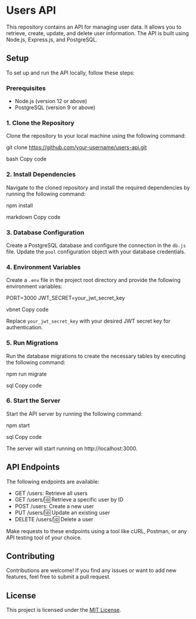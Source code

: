 # Users API

This repository contains an API for managing user data. It allows you to retrieve, create, update, and delete user information. The API is built using Node.js, Express.js, and PostgreSQL.

## Setup

To set up and run the API locally, follow these steps:

### Prerequisites

- Node.js (version 12 or above)
- PostgreSQL (version 9 or above)

### 1. Clone the Repository

Clone the repository to your local machine using the following command:

git clone https://github.com/your-username/users-api.git

bash
Copy code

### 2. Install Dependencies

Navigate to the cloned repository and install the required dependencies by running the following command:

npm install

markdown
Copy code

### 3. Database Configuration

Create a PostgreSQL database and configure the connection in the `db.js` file. Update the `pool` configuration object with your database credentials.

### 4. Environment Variables

Create a `.env` file in the project root directory and provide the following environment variables:

PORT=3000
JWT_SECRET=your_jwt_secret_key

vbnet
Copy code

Replace `your_jwt_secret_key` with your desired JWT secret key for authentication.

### 5. Run Migrations

Run the database migrations to create the necessary tables by executing the following command:

npm run migrate

sql
Copy code

### 6. Start the Server

Start the API server by running the following command:

npm start

sql
Copy code

The server will start running on http://localhost:3000.

## API Endpoints

The following endpoints are available:

- GET /users: Retrieve all users
- GET /users/:id: Retrieve a specific user by ID
- POST /users: Create a new user
- PUT /users/:id: Update an existing user
- DELETE /users/:id: Delete a user

Make requests to these endpoints using a tool like cURL, Postman, or any API testing tool of your choice.

## Contributing

Contributions are welcome! If you find any issues or want to add new features, feel free to submit a pull request.

## License

This project is licensed under the [MIT License](LICENSE).
